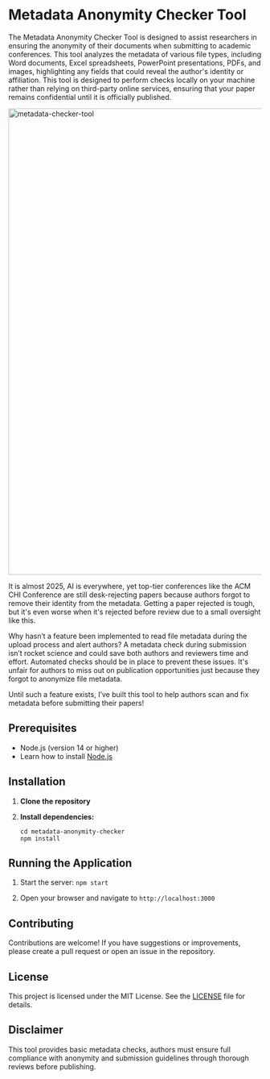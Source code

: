 # Metadata Anonymity Checker Tool

The Metadata Anonymity Checker Tool is designed to assist researchers in ensuring the anonymity of their documents when submitting to academic conferences. This tool analyzes the metadata of various file types, including Word documents, Excel spreadsheets, PowerPoint presentations, PDFs, and images, highlighting any fields that could reveal the author's identity or affiliation. This tool is designed to perform checks locally on your machine rather than relying on third-party online services, ensuring that your paper remains confidential until it is officially published.

<img width="926" alt="metadata-checker-tool" src="https://github.com/user-attachments/assets/0e46f047-68e5-409c-bdb1-d3884905dfe9">

It is almost 2025, AI is everywhere, yet top-tier conferences like the ACM CHI Conference are still desk-rejecting papers because authors forgot to remove their identity from the metadata. Getting a paper rejected is tough, but it's even worse when it's rejected before review due to a small oversight like this.

Why hasn’t a feature been implemented to read file metadata during the upload process and alert authors? A metadata check during submission isn’t rocket science and could save both authors and reviewers time and effort. Automated checks should be in place to prevent these issues. It's unfair for authors to miss out on publication opportunities just because they forgot to anonymize file metadata.

Until such a feature exists, I’ve built this tool to help authors scan and fix metadata before submitting their papers!

## Prerequisites

- Node.js (version 14 or higher)
- Learn how to install [Node.js](https://nodejs.org/en/learn/getting-started/how-to-install-nodejs)

## Installation

1. **Clone the repository**

2. **Install dependencies:**
   ```
   cd metadata-anonymity-checker
   npm install
   ```

## Running the Application

1. Start the server:
   ```npm start```

2. Open your browser and navigate to `http://localhost:3000`

## Contributing

Contributions are welcome! If you have suggestions or improvements, please create a pull request or open an issue in the repository.

## License

This project is licensed under the MIT License. See the [LICENSE](LICENSE) file for details.

## Disclaimer

This tool provides basic metadata checks, authors must ensure full compliance with anonymity and submission guidelines through thorough reviews before publishing.
